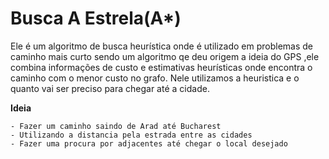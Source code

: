 # Busca A Estrela(A*)

Ele é um algoritmo de busca heurística onde é utilizado em problemas de caminho mais curto sendo um algoritmo qe deu origem a ideia do GPS ,ele combina informações de custo e estimativas heurísticas onde encontra o caminho com o menor custo no grafo. Nele utilizamos a heuristica e o quanto vai ser preciso para chegar até a cidade.

<strong>Ideia</strong>

    - Fazer um caminho saindo de Arad até Bucharest
    - Utilizando a distancia pela estrada entre as cidades
    - Fazer uma procura por adjacentes até chegar o local desejado